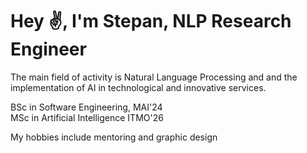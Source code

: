 # Hey ✌️, I'm Stepan, NLP Research Engineer

The main field of activity is Natural Language Processing and and the implementation of AI in technological and innovative services.

BSc in Software Engineering, MAI'24  
MSc in Artificial Intelligence ITMO'26

My hobbies include mentoring and graphic design
